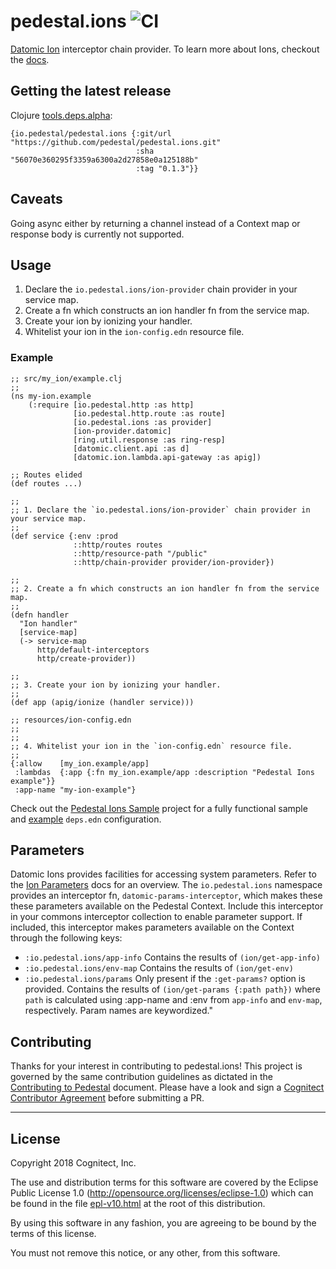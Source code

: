 # pedestal.ions ![CI](https://github.com/pedestal/pedestal.ions/workflows/CI/badge.svg)

[Datomic Ion](https://docs.datomic.com/cloud/ions/ions.html)
interceptor chain provider. To learn more about Ions, checkout the
[docs](https://docs.datomic.com/cloud/ions/ions.html).

## Getting the latest release

Clojure [tools.deps.alpha](https://github.com/clojure/tools.deps.alpha):

```
{io.pedestal/pedestal.ions {:git/url "https://github.com/pedestal/pedestal.ions.git"
                            :sha "56070e360295f3359a6300a2d27858e0a125188b" 
                            :tag "0.1.3"}}
```

## Caveats

Going async either by returning a channel instead of a Context map or
response body is currently not supported.

## Usage

1. Declare the `io.pedestal.ions/ion-provider` chain provider in your service map.
1. Create a fn which constructs an ion handler fn from the service map.
1. Create your ion by ionizing  your handler.
1. Whitelist your ion in the `ion-config.edn` resource file.

### Example

```
;; src/my_ion/example.clj
;;
(ns my-ion.example
    (:require [io.pedestal.http :as http]
              [io.pedestal.http.route :as route]
              [io.pedestal.ions :as provider]
              [ion-provider.datomic]
              [ring.util.response :as ring-resp]
              [datomic.client.api :as d]
              [datomic.ion.lambda.api-gateway :as apig])

;; Routes elided
(def routes ...)

;;
;; 1. Declare the `io.pedestal.ions/ion-provider` chain provider in your service map.
;;
(def service {:env :prod
              ::http/routes routes
              ::http/resource-path "/public"
              ::http/chain-provider provider/ion-provider})

;;
;; 2. Create a fn which constructs an ion handler fn from the service map.
;;
(defn handler
  "Ion handler"
  [service-map]
  (-> service-map
      http/default-interceptors
      http/create-provider))

;;
;; 3. Create your ion by ionizing your handler.
;;
(def app (apig/ionize (handler service)))

;; resources/ion-config.edn
;;
;;
;; 4. Whitelist your ion in the `ion-config.edn` resource file.
;;
{:allow    [my_ion.example/app]
 :lambdas  {:app {:fn my_ion.example/app :description "Pedestal Ions example"}}
 :app-name "my-ion-example"}
```

Check out the [Pedestal Ions Sample](https://github.com/pedestal/pedestal-ions-sample) project for
a fully functional sample and [example](https://github.com/pedestal/pedestal-ions-sample/blob/master/deps.edn)
`deps.edn` configuration.

## Parameters

Datomic Ions provides facilities for accessing system
parameters. Refer to the [Ion Parameters](https://docs.datomic.com/cloud/ions/ions-reference.html#ion-parameters)
docs for an overview. The `io.pedestal.ions` namespace provides an interceptor fn, `datomic-params-interceptor`,
which makes these these parameters available on the Pedestal Context. Include this interceptor in your commons interceptor collection
to enable parameter support. If included, this interceptor makes parameters available on the Context through the following keys:

- `:io.pedestal.ions/app-info`      Contains the results of `(ion/get-app-info)`
- `:io.pedestal.ions/env-map`       Contains the results of `(ion/get-env)`
- `:io.pedestal.ions/params`        Only present if the `:get-params?` option is provided.
                                    Contains the results of `(ion/get-params {:path path})`
                                    where `path` is calculated using :app-name and :env
                                    from `app-info` and `env-map`, respectively. Param names are keywordized."

## Contributing

Thanks for your interest in contributing to pedestal.ions! This project is governed by the same contribution guidelines as dictated in the [Contributing to Pedestal](https://github.com/pedestal/pedestal/blob/master/CONTRIBUTING.md) document. Please have a look and sign a [Cognitect Contributor Agreement](https://secure.echosign.com/public/hostedForm?formid=8JU33Z7A7JX84U) before submitting a PR.

---

## License
Copyright 2018 Cognitect, Inc.

The use and distribution terms for this software are covered by the
Eclipse Public License 1.0 (http://opensource.org/licenses/eclipse-1.0)
which can be found in the file [epl-v10.html](epl-v10.html) at the root of this distribution.

By using this software in any fashion, you are agreeing to be bound by
the terms of this license.

You must not remove this notice, or any other, from this software.
